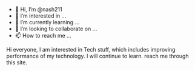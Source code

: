 - 👋 Hi, I’m @nash211
- 👀 I’m interested in ...
- 🌱 I’m currently learning ...
- 💞️ I’m looking to collaborate on ...
- 📫 How to reach me ...

<!---
nash211/nash211 is a ✨ special ✨ repository because its `README.md` (this file) appears on your GitHub profile.
You can click the Preview link to take a look at your changes.
--->
  Hi everyone, I am interested in Tech stuff, which includes improving performance of my technology. I will continue to learn. reach me through this site.

